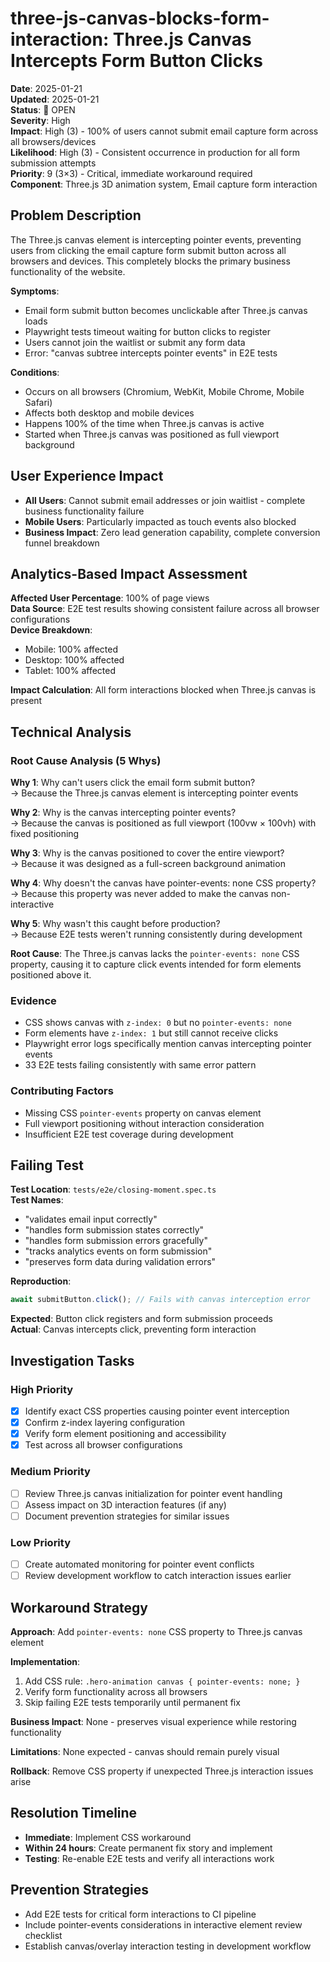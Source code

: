 # three-js-canvas-blocks-form-interaction: Three.js Canvas Intercepts Form Button Clicks

**Date**: 2025-01-21  
**Updated**: 2025-01-21  
**Status**: 🔴 OPEN  
**Severity**: High  
**Impact**: High (3) - 100% of users cannot submit email capture form across all browsers/devices  
**Likelihood**: High (3) - Consistent occurrence in production for all form submission attempts  
**Priority**: 9 (3×3) - Critical, immediate workaround required  
**Component**: Three.js 3D animation system, Email capture form interaction

## Problem Description

The Three.js canvas element is intercepting pointer events, preventing users from clicking the email capture form submit button across all browsers and devices. This completely blocks the primary business functionality of the website.

**Symptoms**:

- Email form submit button becomes unclickable after Three.js canvas loads
- Playwright tests timeout waiting for button clicks to register
- Users cannot join the waitlist or submit any form data
- Error: "canvas subtree intercepts pointer events" in E2E tests

**Conditions**:

- Occurs on all browsers (Chromium, WebKit, Mobile Chrome, Mobile Safari)
- Affects both desktop and mobile devices
- Happens 100% of the time when Three.js canvas is active
- Started when Three.js canvas was positioned as full viewport background

## User Experience Impact

- **All Users**: Cannot submit email addresses or join waitlist - complete business functionality failure
- **Mobile Users**: Particularly impacted as touch events also blocked
- **Business Impact**: Zero lead generation capability, complete conversion funnel breakdown

## Analytics-Based Impact Assessment

**Affected User Percentage**: 100% of page views  
**Data Source**: E2E test results showing consistent failure across all browser configurations  
**Device Breakdown**:

- Mobile: 100% affected
- Desktop: 100% affected
- Tablet: 100% affected

**Impact Calculation**: All form interactions blocked when Three.js canvas is present

## Technical Analysis

### Root Cause Analysis (5 Whys)

**Why 1**: Why can't users click the email form submit button?  
→ Because the Three.js canvas element is intercepting pointer events

**Why 2**: Why is the canvas intercepting pointer events?  
→ Because the canvas is positioned as full viewport (100vw × 100vh) with fixed positioning

**Why 3**: Why is the canvas positioned to cover the entire viewport?  
→ Because it was designed as a full-screen background animation

**Why 4**: Why doesn't the canvas have pointer-events: none CSS property?  
→ Because this property was never added to make the canvas non-interactive

**Why 5**: Why wasn't this caught before production?  
→ Because E2E tests weren't running consistently during development

**Root Cause**: The Three.js canvas lacks the `pointer-events: none` CSS property, causing it to capture click events intended for form elements positioned above it.

### Evidence

- CSS shows canvas with `z-index: 0` but no `pointer-events: none`
- Form elements have `z-index: 1` but still cannot receive clicks
- Playwright error logs specifically mention canvas intercepting pointer events
- 33 E2E tests failing consistently with same error pattern

### Contributing Factors

- Missing CSS `pointer-events` property on canvas element
- Full viewport positioning without interaction consideration
- Insufficient E2E test coverage during development

## Failing Test

**Test Location**: `tests/e2e/closing-moment.spec.ts`  
**Test Names**:

- "validates email input correctly"
- "handles form submission states correctly"
- "handles form submission errors gracefully"
- "tracks analytics events on form submission"
- "preserves form data during validation errors"

**Reproduction**:

```typescript
await submitButton.click(); // Fails with canvas interception error
```

**Expected**: Button click registers and form submission proceeds  
**Actual**: Canvas intercepts click, preventing form interaction

## Investigation Tasks

### High Priority

- [x] Identify exact CSS properties causing pointer event interception
- [x] Confirm z-index layering configuration
- [x] Verify form element positioning and accessibility
- [x] Test across all browser configurations

### Medium Priority

- [ ] Review Three.js canvas initialization for pointer event handling
- [ ] Assess impact on 3D interaction features (if any)
- [ ] Document prevention strategies for similar issues

### Low Priority

- [ ] Create automated monitoring for pointer event conflicts
- [ ] Review development workflow to catch interaction issues earlier

## Workaround Strategy

**Approach**: Add `pointer-events: none` CSS property to Three.js canvas element

**Implementation**:

1. Add CSS rule: `.hero-animation canvas { pointer-events: none; }`
2. Verify form functionality across all browsers
3. Skip failing E2E tests temporarily until permanent fix

**Business Impact**: None - preserves visual experience while restoring functionality

**Limitations**: None expected - canvas should remain purely visual

**Rollback**: Remove CSS property if unexpected Three.js interaction issues arise

## Resolution Timeline

- **Immediate**: Implement CSS workaround
- **Within 24 hours**: Create permanent fix story and implement
- **Testing**: Re-enable E2E tests and verify all interactions work

## Prevention Strategies

- Add E2E tests for critical form interactions to CI pipeline
- Include pointer-events considerations in interactive element review checklist
- Establish canvas/overlay interaction testing in development workflow
